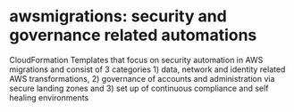 # awsmigrations: security and governance related automations
CloudFormation Templates that focus on security automation in AWS migrations and consist of 3 categories  1) data, network and identity related AWS transformations, 2) governance of accounts and administration via secure landing zones and 3) set up of continuous compliance and self healing environments
